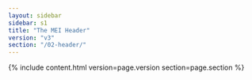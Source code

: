 ```yaml
---
layout: sidebar
sidebar: s1
title: "The MEI Header"
version: "v3"
section: "/02-header/"
---
```

{% include content.html version=page.version section=page.section %}